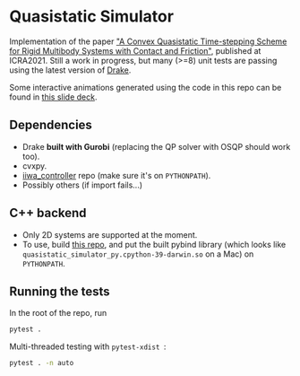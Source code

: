 # Quasistatic Simulator

Implementation of the paper ["A Convex Quasistatic Time-stepping Scheme for Rigid Multibody Systems with Contact and Friction"](http://groups.csail.mit.edu/robotics-center/public_papers/Pang20b.pdf), published at ICRA2021. Still a work in progress, but many (>=8) unit tests are passing using the latest version of [Drake](https://drake.mit.edu). 

Some interactive animations generated using the code in this repo can be found in [this slide deck](https://slides.com/pang/deck-28a801).

## Dependencies
- Drake **built with Gurobi** (replacing the QP solver with OSQP should work too).
- cvxpy.
- [iiwa_controller](https://github.com/pangtao22/iiwa_controller) repo (make sure it's on `PYTHONPATH`).
- Possibly others (if import fails...)

## C++ backend
- Only 2D systems are supported at the moment. 
- To use, build [this repo](https://github.com/pangtao22/quasistatic_simulator_cpp.git), and put the built pybind library (which looks like `quasistatic_simulator_py.cpython-39-darwin.so` on a Mac) on `PYTHONPATH`.  

## Running the tests
In the root of the repo, run 
```bash
pytest .
```
Multi-threaded testing with `pytest-xdist `:
```bash
pytest . -n auto
```
